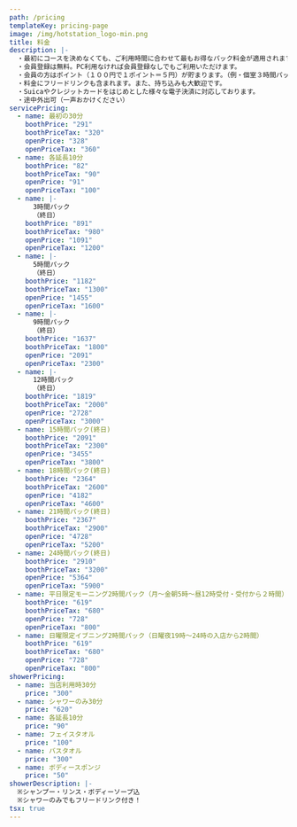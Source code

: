 ```yaml
---
path: /pricing
templateKey: pricing-page
image: /img/hotstation_logo-min.png
title: 料金
description: |-
  ・最初にコースを決めなくても、ご利用時間に合わせて最もお得なパック料金が適用されます！！
  ・会員登録は無料。PC利用なければ会員登録なしでもご利用いただけます。
  ・会員の方はポイント（１００円で１ポイント＝５円）が貯まります。（例・個室３時間パックで５５円分！スゴイ！）
  ・料金にフリードリンクも含まれます。また、持ち込みも大歓迎です。
  ・Suicaやクレジットカードをはじめとした様々な電子決済に対応しております。
  ・途中外出可（一声おかけください）
servicePricing:
  - name: 最初の30分
    boothPrice: "291"
    boothPriceTax: "320"
    openPrice: "328"
    openPriceTax: "360"
  - name: 各延長10分
    boothPrice: "82"
    boothPriceTax: "90"
    openPrice: "91"
    openPriceTax: "100"
  - name: |-
      3時間パック
      （終日）
    boothPrice: "891"
    boothPriceTax: "980"
    openPrice: "1091"
    openPriceTax: "1200"
  - name: |-
      5時間パック
      （終日）
    boothPrice: "1182"
    boothPriceTax: "1300"
    openPrice: "1455"
    openPriceTax: "1600"
  - name: |-
      9時間パック
      （終日）
    boothPrice: "1637"
    boothPriceTax: "1800"
    openPrice: "2091"
    openPriceTax: "2300"
  - name: |-
      12時間パック
      （終日）
    boothPrice: "1819"
    boothPriceTax: "2000"
    openPrice: "2728"
    openPriceTax: "3000"
  - name: 15時間パック(終日)
    boothPrice: "2091"
    boothPriceTax: "2300"
    openPrice: "3455"
    openPriceTax: "3800"
  - name: 18時間パック(終日)
    boothPrice: "2364"
    boothPriceTax: "2600"
    openPrice: "4182"
    openPriceTax: "4600"
  - name: 21時間パック(終日)
    boothPrice: "2367"
    boothPriceTax: "2900"
    openPrice: "4728"
    openPriceTax: "5200"
  - name: 24時間パック(終日)
    boothPrice: "2910"
    boothPriceTax: "3200"
    openPrice: "5364"
    openPriceTax: "5900"
  - name: 平日限定モーニング2時間パック（月～金朝5時～昼12時受付・受付から２時間）
    boothPrice: "619"
    boothPriceTax: "680"
    openPrice: "728"
    openPriceTax: "800"
  - name: 日曜限定イブニング2時間パック（日曜夜19時～24時の入店から2時間）
    boothPrice: "619"
    boothPriceTax: "680"
    openPrice: "728"
    openPriceTax: "800"
showerPricing:
  - name: 当店利用時30分
    price: "300"
  - name: シャワーのみ30分
    price: "620"
  - name: 各延長10分
    price: "90"
  - name: フェイスタオル
    price: "100"
  - name: バスタオル
    price: "300"
  - name: ボディースポンジ
    price: "50"
showerDescription: |-
  ※シャンプー・リンス・ボディーソープ込
  ※シャワーのみでもフリードリンク付き！
tsx: true
---
```

